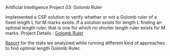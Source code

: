 Artificial Intelligence Project 03: Golomb Ruler


Implemented a CSP solution to verify whether or not a Golomb ruler of a fixed length L for M marks exists. If a solution exists for length L finding an optimal length ruler, that is one for which no shorter length ruler exists for M marks.
Project Details :  [Golomb Ruler](http://www3.cs.stonybrook.edu/~cse537/project03.html)

[Report](https://github.com/geekyspartan/golomb-ruler/blob/master/Golomb%20Ruler%20Report.pdf) for the stats we analyzied while running different kind of approaches to find optimal length Golomb Ruler.
